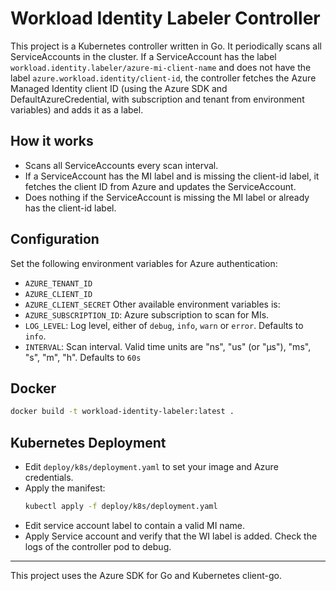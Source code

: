 # Workload Identity Labeler Controller

This project is a Kubernetes controller written in Go. It periodically scans all ServiceAccounts in the cluster. If a ServiceAccount has the label `workload.identity.labeler/azure-mi-client-name` and does not have the label `azure.workload.identity/client-id`, the controller fetches the Azure Managed Identity client ID (using the Azure SDK and DefaultAzureCredential, with subscription and tenant from environment variables) and adds it as a label.

## How it works
- Scans all ServiceAccounts every scan interval.
- If a ServiceAccount has the MI label and is missing the client-id label, it fetches the client ID from Azure and updates the ServiceAccount.
- Does nothing if the ServiceAccount is missing the MI label or already has the client-id label.

## Configuration
Set the following environment variables for Azure authentication:
- `AZURE_TENANT_ID`
- `AZURE_CLIENT_ID`
- `AZURE_CLIENT_SECRET`
Other available environment variables is:
- `AZURE_SUBSCRIPTION_ID`: Azure subscription to scan for MIs.
- `LOG_LEVEL`: Log level, either of `debug`, `info`, `warn` or `error`. Defaults to `info`.
- `INTERVAL`: Scan interval. Valid time units are "ns", "us" (or "µs"), "ms", "s", "m", "h". Defaults to `60s`

## Docker
```bash
docker build -t workload-identity-labeler:latest .
```

## Kubernetes Deployment
- Edit `deploy/k8s/deployment.yaml` to set your image and Azure credentials.
- Apply the manifest:
  ```bash
  kubectl apply -f deploy/k8s/deployment.yaml
  ```
- Edit service account label to contain a valid MI name.
- Apply Service account and verify that the WI label is added. Check the logs of the controller pod to debug.

---
This project uses the Azure SDK for Go and Kubernetes client-go.
